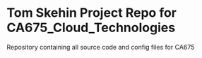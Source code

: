 # Tom Skehin Project Repo for CA675_Cloud_Technologies

Repository containing all source code and config files for CA675